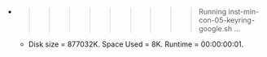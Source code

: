 * >>>>>>>>> Running inst-min-con-05-keyring-google.sh ...
  * Disk size = 877032K. Space Used = 8K. Runtime = 00:00:00:01.
